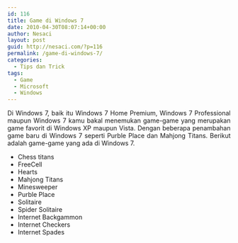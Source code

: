 ```yaml
---
id: 116
title: Game di Windows 7
date: 2010-04-30T08:07:14+00:00
author: Nesaci
layout: post
guid: http://nesaci.com/?p=116
permalink: /game-di-windows-7/
categories:
  - Tips dan Trick
tags:
  - Game
  - Microsoft
  - Windows
---
```

<p style="text-align: justify;">
  Di Windows 7, baik itu Windows 7 Home Premium, Windows 7 Professional maupun Windows 7 kamu bakal menemukan game-game yang merupakan game favorit di Windows XP maupun Vista. Dengan beberapa penambahan game baru di Windows 7 seperti Purble Place dan Mahjong Titans. Berikut adalah game-game yang ada di Windows 7.<!--more-->
</p>

  * Chess titans
  * FreeCell
  * Hearts
  * Mahjong Titans
  * Minesweeper
  * Purble Place
  * Solitaire
  * Spider Solitaire
  * Internet Backgammon
  * Internet Checkers
  * Internet Spades